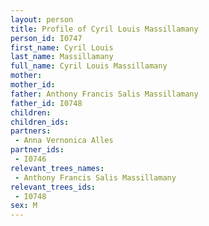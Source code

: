 ```yaml
---
layout: person
title: Profile of Cyril Louis Massillamany
person_id: I0747
first_name: Cyril Louis
last_name: Massillamany
full_name: Cyril Louis Massillamany
mother: 
mother_id: 
father: Anthony Francis Salis Massillamany
father_id: I0748
children:
children_ids:
partners:
 - Anna Vernonica Alles
partner_ids:
 - I0746
relevant_trees_names:
 - Anthony Francis Salis Massillamany
relevant_trees_ids:
 - I0748
sex: M
---
```


